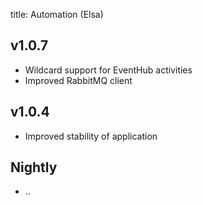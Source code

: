 title: Automation (Elsa)

## v1.0.7

- Wildcard support for EventHub activities
- Improved RabbitMQ client

## v1.0.4

- Improved stability of application

## Nightly

- ..
